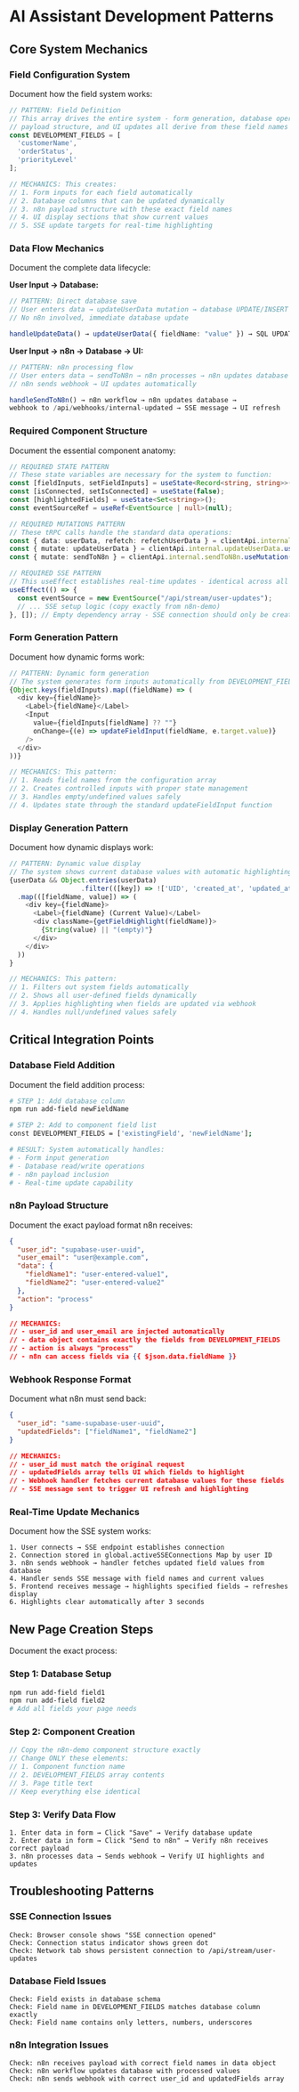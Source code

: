 # AI Assistant Development Patterns

## Core System Mechanics

### Field Configuration System

Document how the field system works:

```typescript
// PATTERN: Field Definition
// This array drives the entire system - form generation, database operations, 
// payload structure, and UI updates all derive from these field names
const DEVELOPMENT_FIELDS = [
  'customerName',
  'orderStatus', 
  'priorityLevel'
];

// MECHANICS: This creates:
// 1. Form inputs for each field automatically
// 2. Database columns that can be updated dynamically  
// 3. n8n payload structure with these exact field names
// 4. UI display sections that show current values
// 5. SSE update targets for real-time highlighting
```

### Data Flow Mechanics

Document the complete data lifecycle:

**User Input → Database:**
```typescript
// PATTERN: Direct database save
// User enters data → updateUserData mutation → database UPDATE/INSERT
// No n8n involved, immediate database update

handleUpdateData() → updateUserData({ fieldName: "value" }) → SQL UPDATE
```

**User Input → n8n → Database → UI:**
```typescript
// PATTERN: n8n processing flow
// User enters data → sendToN8n → n8n processes → n8n updates database → 
// n8n sends webhook → UI updates automatically

handleSendToN8n() → n8n workflow → n8n updates database → 
webhook to /api/webhooks/internal-updated → SSE message → UI refresh
```

### Required Component Structure

Document the essential component anatomy:

```typescript
// REQUIRED STATE PATTERN
// These state variables are necessary for the system to function:
const [fieldInputs, setFieldInputs] = useState<Record<string, string>>();  // Form data
const [isConnected, setIsConnected] = useState(false);                     // SSE status  
const [highlightedFields] = useState<Set<string>>();                       // Visual feedback
const eventSourceRef = useRef<EventSource | null>(null);                  // SSE connection

// REQUIRED MUTATIONS PATTERN  
// These tRPC calls handle the standard data operations:
const { data: userData, refetch: refetchUserData } = clientApi.internal.getUserData.useQuery();
const { mutate: updateUserData } = clientApi.internal.updateUserData.useMutation();
const { mutate: sendToN8n } = clientApi.internal.sendToN8n.useMutation();

// REQUIRED SSE PATTERN
// This useEffect establishes real-time updates - identical across all pages:
useEffect(() => {
  const eventSource = new EventSource("/api/stream/user-updates");
  // ... SSE setup logic (copy exactly from n8n-demo)
}, []); // Empty dependency array - SSE connection should only be created once
```

### Form Generation Pattern

Document how dynamic forms work:

```typescript
// PATTERN: Dynamic form generation
// The system generates form inputs automatically from DEVELOPMENT_FIELDS
{Object.keys(fieldInputs).map((fieldName) => (
  <div key={fieldName}>
    <Label>{fieldName}</Label>
    <Input 
      value={fieldInputs[fieldName] ?? ""}
      onChange={(e) => updateFieldInput(fieldName, e.target.value)}
    />
  </div>
))}

// MECHANICS: This pattern:
// 1. Reads field names from the configuration array
// 2. Creates controlled inputs with proper state management
// 3. Handles empty/undefined values safely  
// 4. Updates state through the standard updateFieldInput function
```

### Display Generation Pattern

Document how dynamic displays work:

```typescript
// PATTERN: Dynamic value display
// The system shows current database values with automatic highlighting
{userData && Object.entries(userData)
                  .filter(([key]) => !['UID', 'created_at', 'updated_at'].includes(key))
  .map(([fieldName, value]) => (
    <div key={fieldName}>
      <Label>{fieldName} (Current Value)</Label>
      <div className={getFieldHighlight(fieldName)}>
        {String(value) || "(empty)"}
      </div>
    </div>
  ))
}

// MECHANICS: This pattern:
// 1. Filters out system fields automatically
// 2. Shows all user-defined fields dynamically
// 3. Applies highlighting when fields are updated via webhook
// 4. Handles null/undefined values safely
```

## Critical Integration Points

### Database Field Addition

Document the field addition process:

```bash
# STEP 1: Add database column
npm run add-field newFieldName

# STEP 2: Add to component field list  
const DEVELOPMENT_FIELDS = ['existingField', 'newFieldName'];

# RESULT: System automatically handles:
# - Form input generation
# - Database read/write operations
# - n8n payload inclusion
# - Real-time update capability
```

### n8n Payload Structure

Document the exact payload format n8n receives:

```json
{
  "user_id": "supabase-user-uuid",
  "user_email": "user@example.com", 
  "data": {
    "fieldName1": "user-entered-value1",
    "fieldName2": "user-entered-value2"
  },
  "action": "process"
}

// MECHANICS: 
// - user_id and user_email are injected automatically
// - data object contains exactly the fields from DEVELOPMENT_FIELDS
// - action is always "process" 
// - n8n can access fields via {{ $json.data.fieldName }}
```

### Webhook Response Format

Document what n8n must send back:

```json
{
  "user_id": "same-supabase-user-uuid",
  "updatedFields": ["fieldName1", "fieldName2"]
}

// MECHANICS:
// - user_id must match the original request
// - updatedFields array tells UI which fields to highlight
// - Webhook handler fetches current database values for these fields
// - SSE message sent to trigger UI refresh and highlighting
```

### Real-Time Update Mechanics

Document how the SSE system works:

```
1. User connects → SSE endpoint establishes connection
2. Connection stored in global.activeSSEConnections Map by user ID
3. n8n sends webhook → handler fetches updated field values from database
4. Handler sends SSE message with field names and current values
5. Frontend receives message → highlights specified fields → refreshes display
6. Highlights clear automatically after 3 seconds
```

## New Page Creation Steps

Document the exact process:

### Step 1: Database Setup
```bash
npm run add-field field1
npm run add-field field2
# Add all fields your page needs
```

### Step 2: Component Creation
```typescript
// Copy the n8n-demo component structure exactly
// Change ONLY these elements:
// 1. Component function name
// 2. DEVELOPMENT_FIELDS array contents
// 3. Page title text
// Keep everything else identical
```

### Step 3: Verify Data Flow
```
1. Enter data in form → Click "Save" → Verify database update
2. Enter data in form → Click "Send to n8n" → Verify n8n receives correct payload  
3. n8n processes data → Sends webhook → Verify UI highlights and updates
```

## Troubleshooting Patterns

### SSE Connection Issues
```
Check: Browser console shows "SSE connection opened"
Check: Connection status indicator shows green dot
Check: Network tab shows persistent connection to /api/stream/user-updates
```

### Database Field Issues  
```
Check: Field exists in database schema
Check: Field name in DEVELOPMENT_FIELDS matches database column exactly
Check: Field name contains only letters, numbers, underscores
```

### n8n Integration Issues
```
Check: n8n receives payload with correct field names in data object
Check: n8n workflow updates database with processed values
Check: n8n sends webhook with correct user_id and updatedFields array
``` 